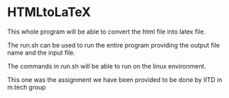 # HTMLtoLaTeX
This whole program will be able to convert the html file into latex file.

The run.sh can be used to run the entire program providing the output file name and the input file.

The commands in run.sh will be able to run on the linux environment.

This one was the assignment we have been provided to be done by IITD in m.tech group
